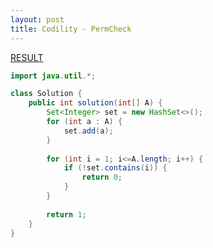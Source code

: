 ```yaml
---
layout: post
title: Codility - PermCheck
---
```


[RESULT](https://app.codility.com/demo/results/training363E4W-TMB)

```java
import java.util.*;

class Solution {
    public int solution(int[] A) {
        Set<Integer> set = new HashSet<>();
        for (int a : A) {
            set.add(a);
        }
        
        for (int i = 1; i<=A.length; i++) {
            if (!set.contains(i)) {
                return 0;
            }
        }
        
        return 1;
    }
}
```
